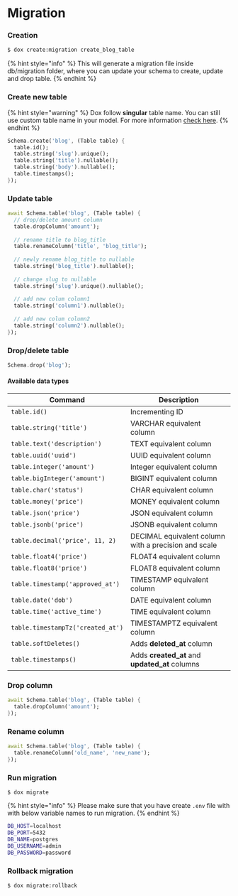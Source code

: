 # Migration

### Creation

```bash
$ dox create:migration create_blog_table
```

{% hint style="info" %}
This will generate a migration file inside db/migration folder, where you can update your schema to create, update and drop table.
{% endhint %}

### **Create new table**

{% hint style="warning" %}
Dox follow **singular** table name. You can still use custom table name in your model. For more information [check here](model/#table-name).
{% endhint %}

```dart
Schema.create('blog', (Table table) {
  table.id();
  table.string('slug').unique();
  table.string('title').nullable();
  table.string('body').nullable();
  table.timestamps();
});
```

### Update table

```dart
await Schema.table('blog', (Table table) {
  // drop/delete amount column
  table.dropColumn('amount');
  
  // rename title to blog_title
  table.renameColumn('title', 'blog_title');
  
  // newly rename blog_title to nullable
  table.string('blog_title').nullable(); 
  
  // change slug to nullable
  table.string('slug').unique().nullable(); 
  
  // add new colum column1
  table.string('column1').nullable(); 
  
  // add new colum column2
  table.string('column2').nullable(); 
});
```

### Drop/delete table

```dart
Schema.drop('blog');
```

#### Available data types

| Command                           | Description                                          |
| --------------------------------- | ---------------------------------------------------- |
| `table.id()`                      | Incrementing ID                                      |
| `table.string('title')`           | VARCHAR equivalent column                            |
| `table.text('description')`       | TEXT equivalent column                               |
| `table.uuid('uuid')`              | UUID equivalent column                               |
| `table.integer('amount')`         | Integer equivalent column                            |
| `table.bigInteger('amount')`      | BIGINT equivalent column                             |
| `table.char('status')`            | CHAR equivalent column                               |
| `table.money('price')`            | MONEY equivalent column                              |
| `table.json('price')`             | JSON equivalent column                               |
| `table.jsonb('price')`            | JSONB equivalent column                              |
| `table.decimal('price', 11, 2)`   | DECIMAL equivalent column with a precision and scale |
| `table.float4('price')`           | FLOAT4 equivalent column                             |
| `table.float8('price')`           | FLOAT8 equivalent column                             |
| `table.timestamp('approved_at')`  | TIMESTAMP equivalent column                          |
| `table.date('dob')`               | DATE equivalent column                               |
| `table.time('active_time')`       | TIME equivalent column                               |
| `table.timestampTz('created_at')` | TIMESTAMPTZ equivalent column                        |
| `table.softDeletes()`             | Adds **deleted\_at** column                          |
| `table.timestamps()`              | Adds **created\_at** and **updated\_at** columns     |

### Drop column

```dart
await Schema.table('blog', (Table table) {
  table.dropColumn('amount');
});
```

### Rename column

```dart
await Schema.table('blog', (Table table) {
  table.renameColumn('old_name', 'new_name');
});
```

### **Run migration**

```
$ dox migrate
```

{% hint style="info" %}
Please make sure that you have create `.env` file with with below variable names to run migration.
{% endhint %}

```bash
DB_HOST=localhost
DB_PORT=5432
DB_NAME=postgres
DB_USERNAME=admin
DB_PASSWORD=password
```

### **Rollback migration**

```
$ dox migrate:rollback
```
